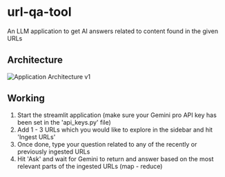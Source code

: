 # url-qa-tool
An LLM application to get AI answers related to content found in the given URLs

## Architecture
![Application Architecture v1](https://github.com/sski11santanu/url-qa-tool/assets/65644599/4c958488-6c9c-49ab-ba20-14816a754249)

## Working
1. Start the streamlit application (make sure your Gemini pro API key has been set in the 'api_keys.py' file)
2. Add 1 - 3 URLs which you would like to explore in the sidebar and hit 'Ingest URLs'
3. Once done, type your question related to any of the recently or previously ingested URLs
4. Hit 'Ask' and wait for Gemini to return and answer based on the most relevant parts of the ingested URLs (map - reduce)
